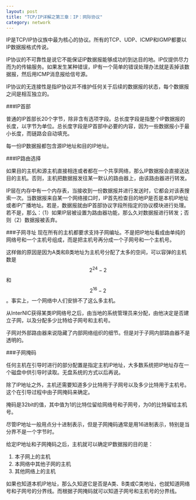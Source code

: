 ```yaml
---
layout: post
title: "TCP/IP详解之第三章：IP：网际协议"
category: network
---
```


IP是TCP/IP协议族中最为核心的协议。所有的TCP、UDP、ICMP和IGMP都要以IP数据报格式传说。

IP协议的不可靠性是说它不能保证IP数据报能够成功的到达目的地。IP仅提供尽力而为的传输服务。如果发生某种错误，IP有一个简单的错误处理办法就是丢掉该数据报，然后用ICMP消息报给信号源。

IP协议的无连接性是指IP协议并不维护任何关于后续的数据报的状态，每个数据报之间是相互独立的。

###IP首部

普通的IP首部长20个字节，除非含有选项字段。总长度字段是指整个IP数据报的长度，以字节为单位。总长度字段是IP首部中必要的内容，因为一些数据报小于最小长度，而链路会自动填充。

每一份IP数据报都包含源IP地址和目的IP地址。

###IP路由选择

如果目的主机和源主机直接相连或者都在一个共享网络，那么IP数据报会直接送达目的主机。否则，主机把数据报发往某一默认的路由器上，由该路由器进行转发。

IP层在内存中有一个内存表，当接收到一份数据报并进行发送时，它都会对该表搜索一次。当数据报来自某一个网络接口时，IP首先检查目的地IP是否是本机IP地址或者IP广播地址。若是，数据报就由IP首部协议字段所指定的协议模块进行处理。若不是，那么：（1）如果IP层被设置为路由器功能，那么久对数据报进行转发；否则（2）数据报被丢弃。

###子网寻址
现在所有的主机都要求支持子网编址。不是把IP地址看成由单纯的网络号和一个主机号组成，而是把主机号再分成一个子网号和一个主机号。

这样做的原因是因为A类和B类地址为主机号分配了太多的空间，可以容弹的主机数是$$2^24-2$$和$$2^16-2$$。事实上，一个网络中人们安排不了这么多主机。

从InterNIC获得某类IP网络号之后，由当地的系统管理员来分配，由他决定是否建立子网，以及分配多少比特给子网号和主机号。

子网对外部路由器来说隐藏了内部网络组织的细节。但是对于子网内部路由器不是透明的。

###子网掩码

任何主机在引导时进行的部分配置是指定主机IP地址，大多数系统把IP地址存在一个磁盘中供引导时读取。无盘系统的方式以后再说。

除了IP地址之外，主机还需要知道多少比特用于子网号以及多少比特用于主机号。这个在引导过程中由子网掩码来确定。

掩码是32bit的值，其中值为1的比特位留给网络号和子网号，为0的比特留给主机号。

尽管IP地址一般用点分十进制表示，但是子网掩码通常是用16进制表示，特别是当分界不是一个字节时。

给定IP地址和子网掩码之后，主机就可以确定IP数据报的目的是：
1. 本子网上的主机
2. 本网络中其他子网的主机
3. 其他网络上的主机

如果也知道本机IP地址，那么久知道它是否是A类、B类或C类地址，也就知道网络号和子网号的分界线。而根据子网掩码就可以知道子网号和主机号的分界线。


